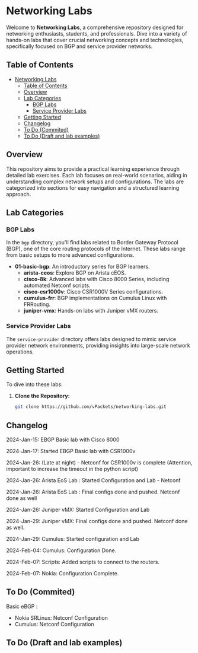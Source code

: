 # Networking Labs

Welcome to **Networking Labs**, a comprehensive repository designed for networking enthusiasts, students, and professionals. Dive into a variety of hands-on labs that cover crucial networking concepts and technologies, specifically focused on BGP and service provider networks.

## Table of Contents
- [Networking Labs](#networking-labs)
  - [Table of Contents](#table-of-contents)
  - [Overview](#overview)
  - [Lab Categories](#lab-categories)
    - [BGP Labs](#bgp-labs)
    - [Service Provider Labs](#service-provider-labs)
  - [Getting Started](#getting-started)
  - [Changelog](#changelog)
  - [To Do (Commited)](#to-do-commited)
  - [To Do (Draft and lab examples)](#to-do-draft-and-lab-examples)

## Overview

This repository aims to provide a practical learning experience through detailed lab exercises. Each lab focuses on real-world scenarios, aiding in understanding complex network setups and configurations. The labs are categorized into sections for easy navigation and a structured learning approach.

## Lab Categories

### BGP Labs

In the `bgp` directory, you'll find labs related to Border Gateway Protocol (BGP), one of the core routing protocols of the Internet. These labs range from basic setups to more advanced configurations.

- **01-basic-bgp**: An introductory series for BGP learners.
  - **arista-ceos**: Explore BGP on Arista cEOS.
  - **cisco-8k**: Advanced labs with Cisco 8000 Series, including automated Netconf scripts.
  - **cisco-csr1000v**: Cisco CSR1000V Series configurations.
  - **cumulus-frr**: BGP implementations on Cumulus Linux with FRRouting.
  - **juniper-vmx**: Hands-on labs with Juniper vMX routers.

### Service Provider Labs

The `service-provider` directory offers labs designed to mimic service provider network environments, providing insights into large-scale network operations.

## Getting Started

To dive into these labs:

1. **Clone the Repository:**

   ```bash
   git clone https://github.com/vPackets/networking-labs.git


## Changelog 

2024-Jan-15: EBGP Basic lab with Cisco 8000 

2024-Jan-17: Started EBGP Basic lab with CSR1000v

2024-Jan-26: (Late at night) - Netconf for CSR1000v is complete (Attention, important to increase the timeout in the python script)

2024-Jan-26: Arista EoS Lab : Started Configuration and Lab - Netconf

2024-Jan-26: Arista EoS Lab : Final configs done and pushed. Netconf done as well

2024-Jan-26: Juniper vMX: Started Configuration and Lab

2024-Jan-29: Juniper vMX: Final configs done and pushed. Netconf done as well.

2024-Jan-29: Cumulus: Started configuration and Lab

2024-Feb-04: Cumulus: Configuration Done.

2024-Feb-07: Scripts: Added scripts to connect to the routers.

2024-Feb-07: Nokia: Configuration Complete.

## To Do (Commited)

Basic eBGP :

 - Nokia SRLinux: Netconf Configuration
 - Cumulus: Netconf Configuration

## To Do (Draft and lab examples)


